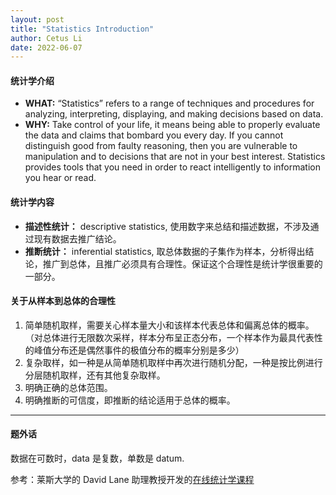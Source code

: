```yaml
---
layout: post
title: "Statistics Introduction"
author: Cetus Li
date: 2022-06-07
---
```

####  <b>统计学介绍</b>
- <b>WHAT:</b> “Statistics” refers to a range of techniques and procedures for analyzing, interpreting, displaying, and making decisions based on data.
- <b>WHY:</b> Take control of your life, it means being able to properly evaluate the data and claims that bombard you every day. If you cannot distinguish good from faulty reasoning, then you are vulnerable to manipulation and to decisions that are not in your best interest. Statistics provides tools that you need in order to react intelligently to information you hear or read.

####  <b>统计学内容</b>
- <b>描述性统计：</b> descriptive statistics, 使用数字来总结和描述数据，不涉及通过现有数据去推广结论。
- <b>推断统计：</b> inferential statistics, 取总体数据的子集作为样本，分析得出结论，推广到总体，且推广必须具有合理性。保证这个合理性是统计学很重要的一部分。

####  <b>关于从样本到总体的合理性</b>
1. 简单随机取样，需要关心样本量大小和该样本代表总体和偏离总体的概率。（对总体进行无限数次采样，样本分布呈正态分布，一个样本作为最具代表性的峰值分布还是偶然事件的极值分布的概率分别是多少）
2. 复杂取样，如一种是从简单随机取样中再次进行随机分配，一种是按比例进行分层随机取样，还有其他复杂取样。
3. 明确正确的总体范围。
4. 明确推断的可信度，即推断的结论适用于总体的概率。

------
####  <b>题外话</b>
数据在可数时，data 是复数，单数是 datum.

参考：莱斯大学的 David Lane 助理教授开发的[在线统计学课程][website]



[website]: https://onlinestatbook.com/
[ebook]: https://onlinestatbook.com/Online_Statistics_Education.pdf

